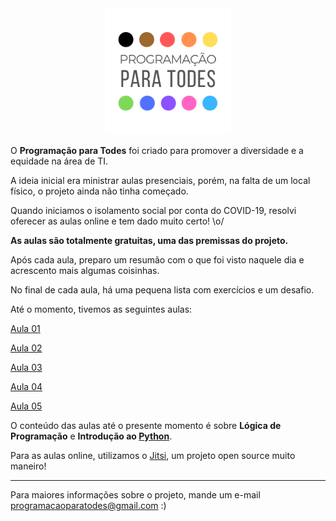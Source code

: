 <div align="center"><img src="./img/logo.png" width="40%"></div>

O **Programação para Todes** foi criado para promover a diversidade e a equidade na área de TI. 

A ideia inicial era ministrar aulas presenciais, porém, na falta de um local físico, o projeto ainda não tinha começado.

Quando iniciamos o isolamento social por conta do COVID-19, resolvi oferecer as aulas online e tem dado muito certo! \o/

**As aulas são totalmente gratuitas, uma das premissas do projeto.**

Após cada aula, preparo um resumão com o que foi visto naquele dia e acrescento mais algumas coisinhas. 

No final de cada aula, há uma pequena lista com exercícios e um desafio.

Até o momento, tivemos as seguintes aulas:

[Aula 01](Aula01.md)

[Aula 02](Aula02.md)

[Aula 03](Aula03.md)

[Aula 04](Aula04.md)

[Aula 05](Aula05.md)

O conteúdo das aulas até o presente momento é sobre **Lógica de Programação** e **Introdução ao [Python](https://github.com/python)**.

Para as aulas online, utilizamos o [Jitsi](https://github.com/jitsi), um projeto open source muito maneiro!

---

Para maiores informações sobre o projeto, mande um e-mail programacaoparatodes@gmail.com :)

